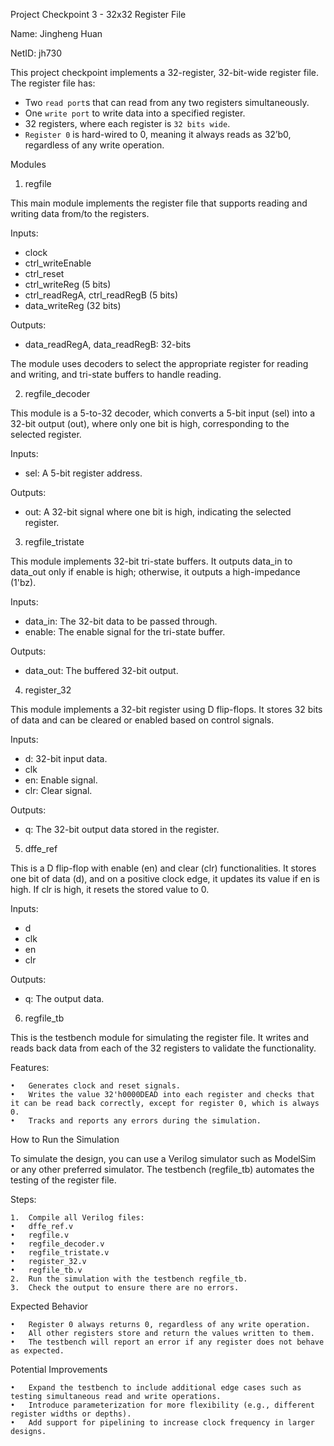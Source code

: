 Project Checkpoint 3 - 32x32 Register File

Name: Jingheng Huan

NetID: jh730

This project checkpoint implements a 32-register, 32-bit-wide register file. The register file has:

- Two `read port`s that can read from any two registers simultaneously.
- One `write port` to write data into a specified register.
- 32 registers, where each register is `32 bits wide`.
- `Register 0` is hard-wired to 0, meaning it always reads as 32’b0, regardless of any write operation.


Modules

1. regfile

This main module implements the register file that supports reading and writing data from/to the registers.

Inputs:

- clock
- ctrl_writeEnable
- ctrl_reset
- ctrl_writeReg (5 bits)
- ctrl_readRegA, ctrl_readRegB (5 bits)
- data_writeReg (32 bits)

Outputs:

- data_readRegA, data_readRegB: 32-bits

The module uses decoders to select the appropriate register for reading and writing, and tri-state buffers to handle reading.

2. regfile_decoder

This module is a 5-to-32 decoder, which converts a 5-bit input (sel) into a 32-bit output (out), where only one bit is high, corresponding to the selected register.

Inputs:

- sel: A 5-bit register address.

Outputs:

- out: A 32-bit signal where one bit is high, indicating the selected register.

3. regfile_tristate

This module implements 32-bit tri-state buffers. It outputs data_in to data_out only if enable is high; otherwise, it outputs a high-impedance (1'bz).

Inputs:

- data_in: The 32-bit data to be passed through.
- enable: The enable signal for the tri-state buffer.

Outputs:

- data_out: The buffered 32-bit output.

4. register_32

This module implements a 32-bit register using D flip-flops. It stores 32 bits of data and can be cleared or enabled based on control signals.

Inputs:

- d: 32-bit input data.
- clk
- en: Enable signal. 
- clr: Clear signal.

Outputs:

- q: The 32-bit output data stored in the register.

5. dffe_ref

This is a D flip-flop with enable (en) and clear (clr) functionalities. It stores one bit of data (d), and on a positive clock edge, it updates its value if en is high. If clr is high, it resets the stored value to 0.

Inputs:

- d
- clk
- en
- clr

Outputs:

- q: The output data.

6. regfile_tb

This is the testbench module for simulating the register file. It writes and reads back data from each of the 32 registers to validate the functionality.

Features:

	•	Generates clock and reset signals.
	•	Writes the value 32'h0000DEAD into each register and checks that it can be read back correctly, except for register 0, which is always 0.
	•	Tracks and reports any errors during the simulation.

How to Run the Simulation

To simulate the design, you can use a Verilog simulator such as ModelSim or any other preferred simulator. The testbench (regfile_tb) automates the testing of the register file.

Steps:

	1.	Compile all Verilog files:
	•	dffe_ref.v
	•	regfile.v
	•	regfile_decoder.v
	•	regfile_tristate.v
	•	register_32.v
	•	regfile_tb.v
	2.	Run the simulation with the testbench regfile_tb.
	3.	Check the output to ensure there are no errors.

Expected Behavior

	•	Register 0 always returns 0, regardless of any write operation.
	•	All other registers store and return the values written to them.
	•	The testbench will report an error if any register does not behave as expected.

Potential Improvements

	•	Expand the testbench to include additional edge cases such as testing simultaneous read and write operations.
	•	Introduce parameterization for more flexibility (e.g., different register widths or depths).
	•	Add support for pipelining to increase clock frequency in larger designs.
